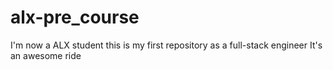 # alx-pre_course
I'm now a ALX student this is my first repository as a full-stack engineer
It's an awesome ride
